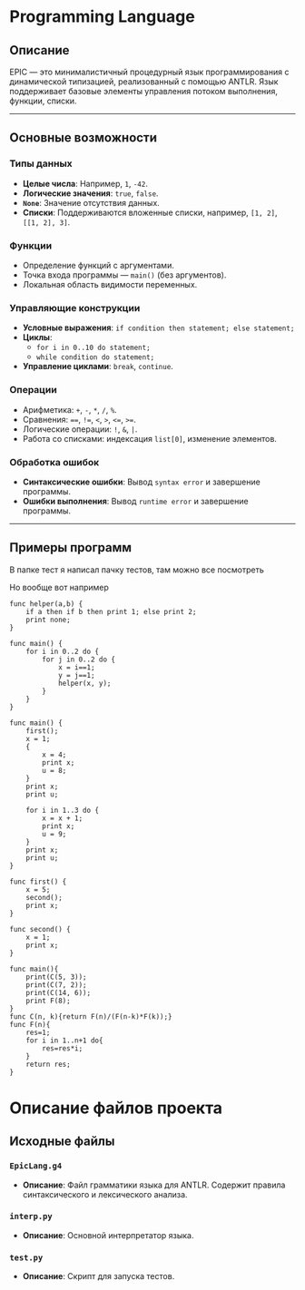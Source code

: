 # Programming Language

## Описание

EPIC — это минималистичный процедурный язык программирования с динамической типизацией, реализованный с помощью ANTLR.
Язык поддерживает базовые элементы управления потоком выполнения, функции, списки.

---

## Основные возможности

### **Типы данных**
- **Целые числа**: Например, `1`, `-42`.
- **Логические значения**: `true`, `false`.
- **`None`**: Значение отсутствия данных.
- **Списки**: Поддерживаются вложенные списки, например, `[1, 2]`, `[[1, 2], 3]`.

### **Функции**
- Определение функций с аргументами.
- Точка входа программы — `main()` (без аргументов).
- Локальная область видимости переменных.

### **Управляющие конструкции**
- **Условные выражения**: `if condition then statement; else statement;`
- **Циклы**:
  - `for i in 0..10 do statement;`
  - `while condition do statement;`
- **Управление циклами**: `break`, `continue`.

### **Операции**
- Арифметика: `+`, `-`, `*`, `/`, `%`.
- Сравнения: `==`, `!=`, `<`, `>`, `<=`, `>=`.
- Логические операции: `!`, `&`, `|`.
- Работа со списками: индексация `list[0]`, изменение элементов.

### **Обработка ошибок**
- **Синтаксические ошибки**: Вывод `syntax error` и завершение программы.
- **Ошибки выполнения**: Вывод `runtime error` и завершение программы.

---

## Примеры программ
В папке тест я написал пачку тестов, там можно все посмотреть

Но вообще вот например

```
func helper(a,b) {
    if a then if b then print 1; else print 2;
    print none;
}

func main() {
    for i in 0..2 do {
        for j in 0..2 do {
            x = i==1;
            y = j==1;
            helper(x, y);
        }
    }
}
```
```
func main() {
    first();
    x = 1;
    {
        x = 4;
        print x;
        u = 8;
    }
    print x;
    print u;

    for i in 1..3 do {
        x = x + 1;
        print x;
        u = 9;
    }
    print x;
    print u;
}

func first() {
    x = 5;
    second();
    print x;
}

func second() {
    x = 1;
    print x;
}
```



```
func main(){
    print(C(5, 3));
    print(C(7, 2));
    print(C(14, 6));
    print F(8);
}
func C(n, k){return F(n)/(F(n-k)*F(k));}
func F(n){
    res=1;
    for i in 1..n+1 do{
        res=res*i;
    }
    return res;
}

```

# Описание файлов проекта

## Исходные файлы

### **`EpicLang.g4`**
- **Описание**: Файл грамматики языка для ANTLR. Содержит правила синтаксического и лексического анализа.


### **`interp.py`**
- **Описание**: Основной интерпретатор языка.

### **`test.py`**
- **Описание**: Скрипт для запуска тестов.
